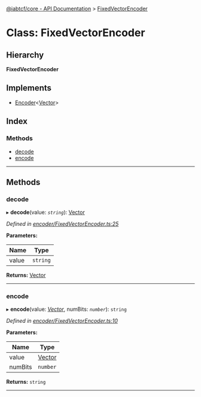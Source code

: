[@iabtcf/core - API Documentation](../README.md) > [FixedVectorEncoder](../classes/fixedvectorencoder.md)

# Class: FixedVectorEncoder

## Hierarchy

**FixedVectorEncoder**

## Implements

* [Encoder](../interfaces/encoder.md)<[Vector](vector.md)>

## Index

### Methods

* [decode](fixedvectorencoder.md#decode)
* [encode](fixedvectorencoder.md#encode)

---

## Methods

<a id="decode"></a>

###  decode

▸ **decode**(value: *`string`*): [Vector](vector.md)

*Defined in [encoder/FixedVectorEncoder.ts:25](https://github.com/chrispaterson/iabtcf-es/blob/8981cba/modules/core/src/encoder/FixedVectorEncoder.ts#L25)*

**Parameters:**

| Name | Type |
| ------ | ------ |
| value | `string` |

**Returns:** [Vector](vector.md)

___
<a id="encode"></a>

###  encode

▸ **encode**(value: *[Vector](vector.md)*, numBits: *`number`*): `string`

*Defined in [encoder/FixedVectorEncoder.ts:10](https://github.com/chrispaterson/iabtcf-es/blob/8981cba/modules/core/src/encoder/FixedVectorEncoder.ts#L10)*

**Parameters:**

| Name | Type |
| ------ | ------ |
| value | [Vector](vector.md) |
| numBits | `number` |

**Returns:** `string`

___

